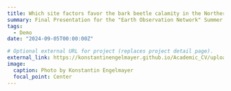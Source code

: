 ```yaml
---
title: Which site factors favor the bark beetle calamity in the Northern Harz region from 2018 to 2022?​
summary: Final Presentation for the "Earth Observation Network" Summer School
tags:
  - Demo
date: "2024-09-05T00:00:00Z"

# Optional external URL for project (replaces project detail page).
external_link: https://konstantinengelmayer.github.io/Academic_CV/uploads/eon.pdf
image:
  caption: Photo by Konstantin Engelmayer
  focal_point: Center
---
```

